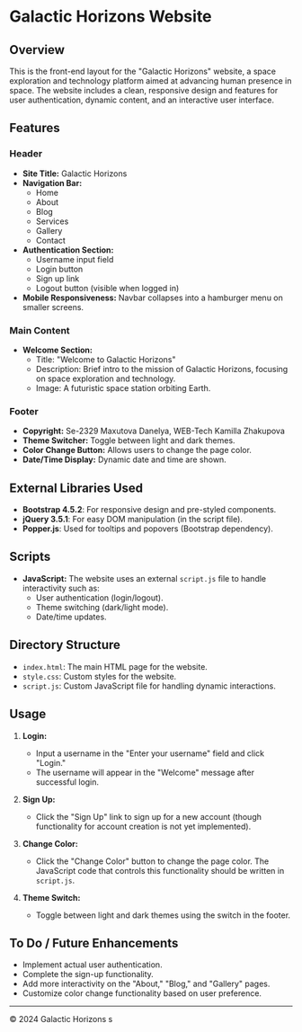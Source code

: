 # Galactic Horizons Website

## Overview

This is the front-end layout for the "Galactic Horizons" website, a space exploration and technology platform aimed at advancing human presence in space. The website includes a clean, responsive design and features for user authentication, dynamic content, and an interactive user interface.

## Features

### Header
- **Site Title:** Galactic Horizons
- **Navigation Bar:** 
  - Home
  - About
  - Blog
  - Services
  - Gallery
  - Contact
- **Authentication Section:** 
  - Username input field
  - Login button
  - Sign up link
  - Logout button (visible when logged in)
- **Mobile Responsiveness:** Navbar collapses into a hamburger menu on smaller screens.

### Main Content
- **Welcome Section:**
  - Title: "Welcome to Galactic Horizons"
  - Description: Brief intro to the mission of Galactic Horizons, focusing on space exploration and technology.
  - Image: A futuristic space station orbiting Earth.

### Footer
- **Copyright:** Se-2329 Maxutova Danelya, WEB-Tech Kamilla Zhakupova
- **Theme Switcher:** Toggle between light and dark themes.
- **Color Change Button:** Allows users to change the page color.
- **Date/Time Display:** Dynamic date and time are shown.

## External Libraries Used
- **Bootstrap 4.5.2**: For responsive design and pre-styled components.
- **jQuery 3.5.1**: For easy DOM manipulation (in the script file).
- **Popper.js**: Used for tooltips and popovers (Bootstrap dependency).

## Scripts
- **JavaScript:** The website uses an external `script.js` file to handle interactivity such as:
  - User authentication (login/logout).
  - Theme switching (dark/light mode).
  - Date/time updates.

## Directory Structure
- `index.html`: The main HTML page for the website.
- `style.css`: Custom styles for the website.
- `script.js`: Custom JavaScript file for handling dynamic interactions.

## Usage

1. **Login:**
   - Input a username in the "Enter your username" field and click "Login."
   - The username will appear in the "Welcome" message after successful login.

2. **Sign Up:**
   - Click the "Sign Up" link to sign up for a new account (though functionality for account creation is not yet implemented).

3. **Change Color:**
   - Click the "Change Color" button to change the page color. The JavaScript code that controls this functionality should be written in `script.js`.

4. **Theme Switch:**
   - Toggle between light and dark themes using the switch in the footer.

## To Do / Future Enhancements

- Implement actual user authentication.
- Complete the sign-up functionality.
- Add more interactivity on the "About," "Blog," and "Gallery" pages.
- Customize color change functionality based on user preference.

---

© 2024 Galactic Horizons
s